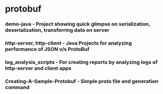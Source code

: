 # protobuf

### demo-java - Project showing quick glimpse on serialization, deserialization, transferring data on server
### http-server, http-client - Java Projects for analyzing performance of JSON v/s ProtoBuf
### log_analysis_scripts - For creating reports by analyzing logs of http-server and client apps
### Creating-A-Sample-Protobuf - Simple proto file and generation command